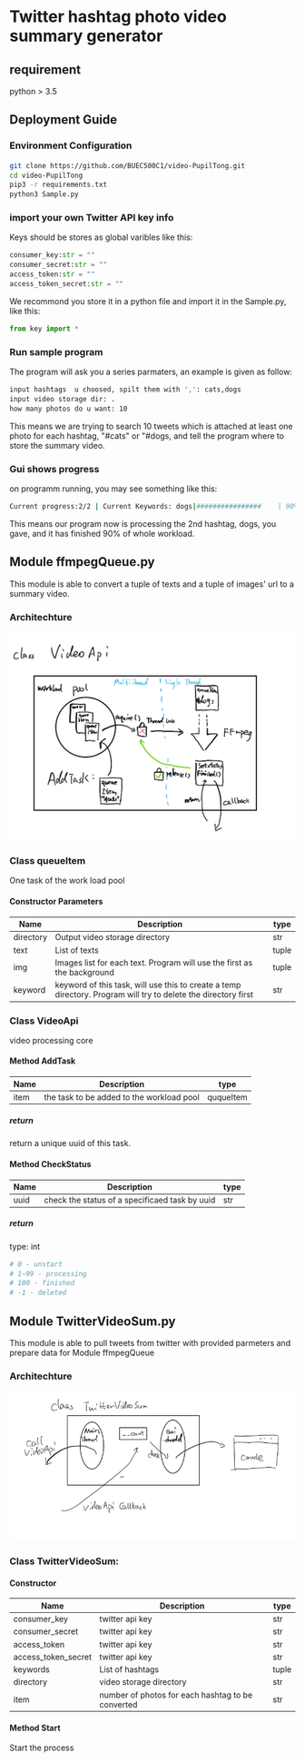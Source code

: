 # Twitter hashtag photo video summary generator
## requirement
python > 3.5
## Deployment Guide
### Environment Configuration
```bash
git clone https://github.com/BUEC500C1/video-PupilTong.git
cd video-PupilTong
pip3 -r requirements.txt
python3 Sample.py
```
### import your own Twitter API key info
Keys should be stores as global varibles like this:
```python
consumer_key:str = ""
consumer_secret:str = ""
access_token:str = ""
access_token_secret:str = ""
```
We recommond you store it in a python file and import it in the Sample.py, like this:
```python
from key import *
```
### Run sample program
The program will ask you a series parmaters, an example is given as follow:
```bash
input hashtags  u choosed, spilt them with ',': cats,dogs
input video storage dir: .
how many photos do u want: 10
```
This means we are trying to search 10 tweets which is attached at least one photo for each hashtag, "#cats" or "#dogs, and tell the program where to store the summary video.
### Gui shows progress
on programm running, you may see something like this:
```bash
Current progress:2/2 | Current Keywords: dogs|################    | 90%
```
This means our program now is processing the 2nd hashtag, dogs, you gave, and it has finished 90% of whole workload.
## Module ffmpegQueue.py
This module is able to convert a tuple of texts and a tuple of images' url to a summary video.
### Architechture
 ![Architechture](/photos/queue_arch.png)
### Class queueItem
One task of the work load pool
#### Constructor Parameters
| Name  | Description | type |
| ------------- | ------------- | ------------- |
| directory  | Output video storage directory  | str |
| text  | List of texts  | tuple  |
| img  | Images list for each text. Program will use the first as the background  | tuple  |
| keyword  | keyword of this task, will use this to create a temp directory. Program will try to delete the directory first  | str  |
### Class VideoApi
video processing core
#### Method AddTask
| Name  | Description | type |
| ------------- | ------------- | ------------- |
| item  | the task to be added to the workload pool  | ququeItem |
##### return
return a unique uuid of this task.
#### Method CheckStatus
| Name  | Description | type |
| ------------- | ------------- | ------------- |
| uuid  | check the status of a specificaed task by uuid   | str |
##### return
type: int
```python
# 0 - unstart
# 1~99 - processing
# 100 - finished
# -1 - deleted
```
## Module TwitterVideoSum.py
This module is able to pull tweets from twitter with provided parmeters and prepare data for Module ffmpegQueue
### Architechture
 ![Architechture](/photos/tws_arch.png)
### Class TwitterVideoSum:
#### Constructor
| Name  | Description | type |
| ------------- | ------------- | ------------- |
| consumer_key  | twitter api key  | str |
| consumer_secret  | twitter api key  | str |
| access_token  | twitter api key  | str |
| access_token_secret  | twitter api key  | str |
| keywords  | List of hashtags  | tuple  |
| directory  | video storage directory  | str  |
| item  | number of photos for each hashtag to be converted  | str  |
#### Method Start
Start the process
